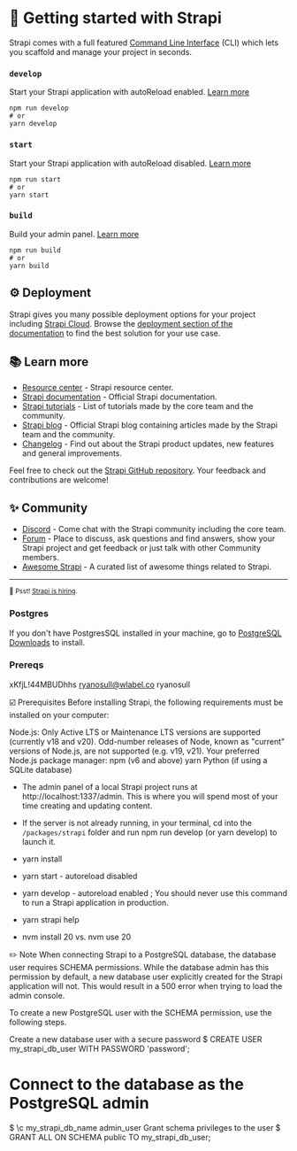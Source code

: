 # 🚀 Getting started with Strapi

Strapi comes with a full featured [Command Line Interface](https://docs.strapi.io/dev-docs/cli) (CLI) which lets you scaffold and manage your project in seconds.

### `develop`

Start your Strapi application with autoReload enabled. [Learn more](https://docs.strapi.io/dev-docs/cli#strapi-develop)

```
npm run develop
# or
yarn develop
```

### `start`

Start your Strapi application with autoReload disabled. [Learn more](https://docs.strapi.io/dev-docs/cli#strapi-start)

```
npm run start
# or
yarn start
```

### `build`

Build your admin panel. [Learn more](https://docs.strapi.io/dev-docs/cli#strapi-build)

```
npm run build
# or
yarn build
```

## ⚙️ Deployment

Strapi gives you many possible deployment options for your project including [Strapi Cloud](https://cloud.strapi.io). Browse the [deployment section of the documentation](https://docs.strapi.io/dev-docs/deployment) to find the best solution for your use case.

## 📚 Learn more

- [Resource center](https://strapi.io/resource-center) - Strapi resource center.
- [Strapi documentation](https://docs.strapi.io) - Official Strapi documentation.
- [Strapi tutorials](https://strapi.io/tutorials) - List of tutorials made by the core team and the community.
- [Strapi blog](https://strapi.io/blog) - Official Strapi blog containing articles made by the Strapi team and the community.
- [Changelog](https://strapi.io/changelog) - Find out about the Strapi product updates, new features and general improvements.

Feel free to check out the [Strapi GitHub repository](https://github.com/strapi/strapi). Your feedback and contributions are welcome!

## ✨ Community

- [Discord](https://discord.strapi.io) - Come chat with the Strapi community including the core team.
- [Forum](https://forum.strapi.io/) - Place to discuss, ask questions and find answers, show your Strapi project and get feedback or just talk with other Community members.
- [Awesome Strapi](https://github.com/strapi/awesome-strapi) - A curated list of awesome things related to Strapi.

---

<sub>🤫 Psst! [Strapi is hiring](https://strapi.io/careers).</sub>



### Postgres
 If you don't have PostgresSQL installed in your machine, go to [PostgreSQL Downloads](https://www.postgresql.org/download/) to install.
### Prereqs
xKfjL!44MBUDhhs ryanosull@wlabel.co ryanosull

☑️ Prerequisites
Before installing Strapi, the following requirements must be installed on your computer:

Node.js: Only Active LTS or Maintenance LTS versions are supported (currently v18 and v20). Odd-number releases of Node, known as "current" versions of Node.js, are not supported (e.g. v19, v21).
Your preferred Node.js package manager:
npm (v6 and above)
yarn
Python (if using a SQLite database)



- The admin panel of a local Strapi project runs at http://localhost:1337/admin. This is where you will spend most of your time creating and updating content.

- If the server is not already running, in your terminal, cd into the `/packages/strapi` folder and run npm run develop (or yarn develop) to launch it.

- yarn install
- yarn start - autoreload disabled
- yarn develop - autoreload enabled ; You should never use this command to run a Strapi application in production.
- yarn strapi help
- nvm install 20 vs. nvm use 20



✏️ Note
When connecting Strapi to a PostgreSQL database, the database user requires SCHEMA permissions. While the database admin has this permission by default, a new database user explicitly created for the Strapi application will not. This would result in a 500 error when trying to load the admin console.

To create a new PostgreSQL user with the SCHEMA permission, use the following steps.

 Create a new database user with a secure password
$ CREATE USER my_strapi_db_user WITH PASSWORD 'password';
# Connect to the database as the PostgreSQL admin
$ \c my_strapi_db_name admin_user
 Grant schema privileges to the user
$ GRANT ALL ON SCHEMA public TO my_strapi_db_user;


